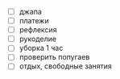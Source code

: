 - [ ] джапа
- [ ] платежи
- [ ] рефлексия
- [ ] рукоделие 
- [ ] уборка 1 час
- [ ] проверить попугаев
- [ ] отдых, свободные занятия